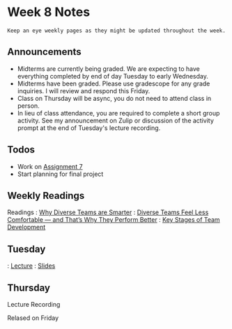 
# Week 8 Notes

```{note}
Keep an eye weekly pages as they might be updated throughout the week.
```

## Announcements

* Midterms are currently being graded. We are expecting to have everything completed by end of day Tuesday to early Wednesday.
* Midterms have been graded. Please use gradescope for any grade inquiries. I will review and respond this Friday.
* Class on Thursday will be async, you do not need to attend class in person.
* In lieu of class attendance, you are required to complete a short group activity. See my announcement on Zulip or discussion of the activity prompt at the end of Tuesday's lecture recording.

## Todos

* Work on [Assignment 7](a7.md) 
* Start planning for final project

## Weekly Readings

Readings
: <a href="https://canvas.eee.uci.edu/courses/49168/files/folder/Readings?preview=20584733">Why Diverse Teams are Smarter</a> 
: <a href="https://canvas.eee.uci.edu/courses/49168/files/folder/Readings?preview=20584732">Diverse Teams Feel Less Comfortable — and That’s Why They Perform Better</a> 
: <a href="https://canvas.eee.uci.edu/courses/49168/files/folder/Readings?preview=20584734">Key Stages of Team Development</a> 

## Tuesday

: [Lecture](https://uci.yuja.com/V/Video?v=6337847&node=28173726&a=1235971628&autoplay=1)
: <a href="../resources/INF151_Week_8_Tu_People_Management_Diversity.pdf">Slides</a>

## Thursday

Lecture Recording

Relased on Friday 
